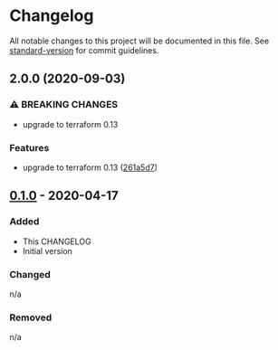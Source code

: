 # Changelog

All notable changes to this project will be documented in this file. See [standard-version](https://github.com/conventional-changelog/standard-version) for commit guidelines.

## 2.0.0 (2020-09-03)


### ⚠ BREAKING CHANGES

* upgrade to terraform 0.13

### Features

* upgrade to terraform 0.13 ([261a5d7](https://gitlab.com/guardianproject-ops/terraform-aws-lambda-matrix-alertmanager/commit/261a5d731cfbbba467dfb8ed006b7b41c142c5c1))

## [0.1.0] - 2020-04-17

### Added

- This CHANGELOG
- Initial version

### Changed

n/a

### Removed

n/a

[Unreleased]: https://gitlab.com/guardianproject-ops/terraform-aws-lambda-matrix-alertmanager/compare/0.1.0...HEAD
[0.1.0]: https://gitlab.com/guardianproject-ops/terraform-aws-lambda-matrix-alertmanager/tag/0.1.0

